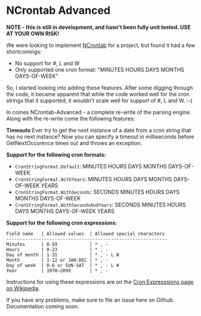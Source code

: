 # NCrontab Advanced

**NOTE - this is still in development, and hasn't been fully unit tested.  USE AT YOUR OWN RISK!**

We were looking to implement [NCrontab](https://github.com/atifaziz/NCrontab) for a project, but found it had a few shortcomings:
* No support for #, L and W
* Only supported one cron format:  "MINUTES HOURS DAYS MONTHS DAYS-OF-WEEK"

So, I started looking into adding these features.  After some digging through the code, it became apparent that while the code worked well for the cron strings that it supported, it wouldn't scale well for support of #, L and W. :-(

In comes NCrontab-Advanced - a complete re-write of the parsing engine.  Along with the re-write come the following features:

**Timeouts**
Ever try to get the next instance of a date from a cron string that has no next instance?  Now you can specify a timeout in milliseconds before GetNextOccurence times out and throws an exception.

**Support for the following cron formats:**
* `CronStringFormat.Default`: MINUTES HOURS DAYS MONTHS DAYS-OF-WEEK
* `CronStringFormat.WithYears`: MINUTES HOURS DAYS MONTHS DAYS-OF-WEEK YEARS
* `CronStringFormat.WithSeconds`: SECONDS MINUTES HOURS DAYS MONTHS DAYS-OF-WEEK
* `CronStringFormat.WithSecondsAndYears`: SECONDS MINUTES HOURS DAYS MONTHS DAYS-OF-WEEK YEARS


**Support for the following cron expressions:**

```
Field name   | Allowed values  | Allowed special characters
------------------------------------------------------------
Minutes      | 0-59            | * , -
Hours        | 0-23            | * , -
Day of month | 1-31            | * , - L W
Month        | 1-12 or JAN-DEC | * , -
Day of week  | 0-6 or SUN-SAT  | * , - L #
Year         | 1970–2099       | * , -
```

Instructions for using these expressions are on the [Cron Expresssions page on Wikipedia](https://en.wikipedia.org/wiki/Cron#CRON_expression).

If you have any problems, make sure to file an issue here on Github.  Documentation coming soon.

